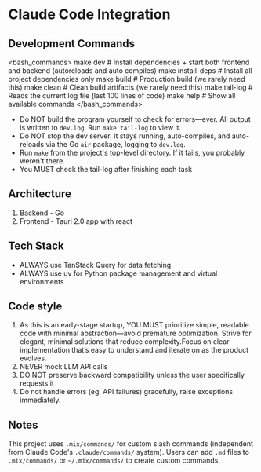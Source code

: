 # Claude Code Integration

## Development Commands

<bash_commands>
make dev          # Install dependencies + start both frontend and backend (autoreloads and auto compiles)
make install-deps # Install all project dependencies only
make build        # Production build (we rarely need this)
make clean        # Clean build artifacts (we rarely need this)
make tail-log     # Reads the current log file (last 100 lines of code)
make help         # Show all available commands
</bash_commands>

- Do NOT build the program yourself to check for errors—ever. All output is written to `dev.log`. Run `make tail-log` to view it.
- Do NOT stop the dev server. It stays running, auto-compiles, and auto-reloads via the Go `air` package, logging to `dev.log`.
- Run `make` from the project's top-level directory. If it fails, you probably weren't there.
- You MUST check the tail-log after finishing each task

## Architecture

1. Backend - Go
2. Frontend - Tauri 2.0 app with react

## Tech Stack

- ALWAYS use TanStack Query for data fetching
- ALWAYS use uv for Python package management and virtual environments

## Code style

1. As this is an early-stage startup, YOU MUST prioritize simple, readable code with minimal abstraction—avoid premature optimization. Strive for elegant, minimal solutions that reduce complexity.Focus on clear implementation that’s easy to understand and iterate on as the product evolves.
2. NEVER mock LLM API calls
3. DO NOT preserve backward compatibility unless the user specifically requests it
4. Do not handle errors (eg. API failures) gracefully, raise exceptions immediately.

## Notes

This project uses `.mix/commands/` for custom slash commands (independent from Claude Code's `.claude/commands/` system).
Users can add `.md` files to `.mix/commands/` or `~/.mix/commands/` to create custom commands.
